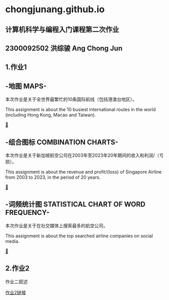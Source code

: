# chongjunang.github.io
## 计算机科学与编程入门课程第二次作业

## 2300092502 洪综骏 Ang Chong Jun

## 1.作业1
## -地图 MAPS-
本次作业是关于全世界最繁忙的10条国际航线（包括港澳台地区）。

This assignment is about the 10 busiest international routes in the world (including Hong Kong, Macao and Taiwan).

[🔗](https://chongjunang.github.io/busiest_route.html)
## -组合图标 COMBINATION CHARTS-
本次作业是关于新加坡航空公司在2003年至2023年20年期间的收入和利润/（亏损）。

This assignment is about the revenue and profit/(loss) of Singapore Airline from 2003 to 2023, in the period of 20 years.

[🔗](https://chongjunang.github.io/sia_revenue_profit_timeline.html)
## -词频统计图 STATISTICAL CHART OF WORD FREQUENCY-
本次作业是关于在社交媒体上搜索最多的航空公司。

This assignment is about the top searched airline companies on social media.

[🔗](https://chongjunang.github.io/airline_wordcloud.html)
## 2.作业2
作业二叙述

[作业2链接]()
